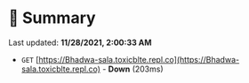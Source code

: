 # 📖 Summary
Last updated: **11/28/2021, 2:00:33 AM**

- `GET` [https://Bhadwa-sala.toxicblte.repl.co](https://Bhadwa-sala.toxicblte.repl.co) - **Down** (203ms)
